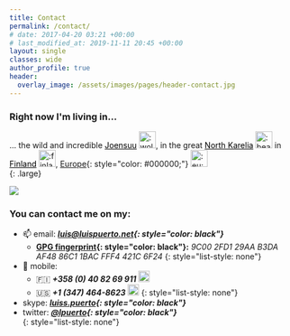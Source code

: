 ```yaml
---
title: Contact
permalink: /contact/
# date: 2017-04-20 03:21 +00:00
# last_modified_at: 2019-11-11 20:45 +00:00
layout: single
classes: wide
author_profile: true
header:
  overlay_image: /assets/images/pages/header-contact.jpg
---
```


### Right now I'm living in… 

… the wild and incredible <a style="color: #000000;" href="https://en.wikipedia.org/wiki/Joensuu">Joensuu</a> <img class="emoji" title=":wolf:" alt=":wolf:" src="https://emojipedia-us.s3.dualstack.us-west-1.amazonaws.com/thumbs/120/apple/155/wolf-face_1f43a.png" height="30" width="30">, in the great <a style="color: #000000;" href="https://en.wikipedia.org/wiki/North_Karelia">North Karelia</a> <img class="emoji" title=":bear:" alt=":bear:" src="https://emojipedia-us.s3.dualstack.us-west-1.amazonaws.com/thumbs/120/apple/155/bear-face_1f43b.png" height="30" width="30"> in <a style="color: #000000;" href="https://en.wikipedia.org/wiki/Finland">Finland</a> <img class="emoji" title=":finland:" alt=":finland:" src="https://github.githubassets.com/images/icons/emoji/unicode/1f1eb-1f1ee.png" height="30" width="30">, [Europe](https://en.wikipedia.org/wiki/European_Union){: style="color: #000000;"} <img class="emoji" title=":eu:" alt=":eu:" src="https://github.githubassets.com/images/icons/emoji/unicode/1f1ea-1f1fa.png" height="30" width="30">   
{: .large} 

![](/assets/images/pages/joensuu-banner.jpg)

<!-- ### However I'm right now temporally visiting...  -->

<!-- … the old and imperial <a style="color: #000000;" href="https://en.wikipedia.org/wiki/Vienna">Vienna</a> <img class="emoji" title=":european_castle:" alt=":european_castle:" src="https://emojipedia-us.s3.dualstack.us-west-1.amazonaws.com/thumbs/120/apple/155/european-castle_1f3f0.png" height="30" width="30">, the heard of the <a style="color: #000000;" href="https://en.wikipedia.org/wiki/Central_Europe">Central Europe</a> in the mountainous <img class="emoji" title=":mountain_snow:" alt=":mountain_snow:" src="https://emojipedia-us.s3.dualstack.us-west-1.amazonaws.com/thumbs/120/apple/155/snow-capped-mountain_1f3d4.png" height="30" width="30">  <a style="color: #000000;" href="https://en.wikipedia.org/wiki/Austria">Austria</a> <img class="emoji" title=":austria:" alt=":austria:" src="https://github.githubassets.com/images/icons/emoji/unicode/1f1e6-1f1f9.png" height="30" width="30">, [Europe](https://en.wikipedia.org/wiki/European_Union){: style="color: #000000;"} <img class="emoji" title=":eu:" alt=":eu:" src="https://github.githubassets.com/images/icons/emoji/unicode/1f1ea-1f1fa.png" height="30" width="30">  
{: .large} -->

<!-- … in the incredible [Corvallis](https://en.wikipedia.org/wiki/Corvallis,_Oregon){: style="color: #000000;"} <img class="emoji" title=":cowboy_hat_face:" alt=":cowboy_hat_face:" src="https://github.githubassets.com/images/icons/emoji/unicode/1f920.png" height="30" width="30"> [Oregon](https://en.wikipedia.org/wiki/Oregon){: style="color: #000000;"}, on the green and great [Pacific Northwest](https://en.wikipedia.org/wiki/Pacific_Northwest){: style="color: #000000;"} <img class="emoji" title=":evergreen_tree:" alt=":evergreen_tree:" src="https://github.githubassets.com/images/icons/emoji/unicode/1f332.png" height="30" width="30"> of the [United States](https://en.wikipedia.org/wiki/United_States){: style="color: #000000;"} <img class="emoji" title=":us:" alt=":us:" src="https://github.githubassets.com/images/icons/emoji/unicode/1f1fa-1f1f8.png" height="30" width="30">.    
{: .large} -->

### You can contact me on my:

  * :mailbox: email: ***[luis@luispuerto.net](mailto:luis@luispuerto.net){: style="color: black"}***   
      * <i class="fas fa-fingerprint"></i> **[GPG fingerprint](https://en.wikipedia.org/wiki/Public_key_fingerprint){: style="color: black"}:** *9C00 2FD1 29AA B3DA AF48  86C1 1BAC FFF4 421C 6F24*
      {: style="list-style: none"}
  * :iphone: mobile: 
      * :finland: ***+358 (0) 40 82 69 911*** <a href="https://en.wikipedia.org/wiki/IMessage"> <img class="emoji" title="iMessage" alt="iMessage" src="https://upload.wikimedia.org/wikipedia/commons/5/56/IMessage_logo_%28Apple_Inc.%29.png" height="20" width="20"></a> <a href="https://en.wikipedia.org/wiki/WhatsApp"><i class="fab fa-whatsapp-square" style="color: #1EBEA5"></i></a> <a href="https://en.wikipedia.org/wiki/Telegram_(service)"><i class="fab fa-telegram" style="color: #0088CC"></i></a>
      * :us: ***+1 (347) 464-8623*** <a href="https://en.wikipedia.org/wiki/Google_Voice"> <img class="emoji" title="Google Voice" alt="Google Voice" src="https://www.gstatic.com/images/branding/product/1x/google_voice_64dp.png" height="20" width="20"></a>
      {: style="list-style: none"}
  * <i class="fab fa-skype" style="color: #00AFF0"></i> skype: ***[luiss.puerto](skype:luiss.puerto?chat){: style="color: black"}***
  * <i class="fab fa-twitter"></i> twitter: ***[@lpuerto](https://twitter.com/lpuerto){: style="color: black"}***   
{: style="list-style: none"}
